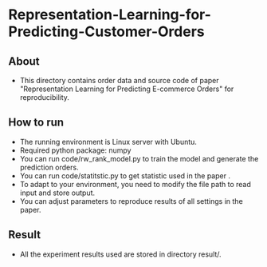 # Representation-Learning-for-Predicting-Customer-Orders

## About
- This directory contains order data and source code of paper "Representation Learning for Predicting E-commerce Orders" for reproducibility.

## How to run
- The running environment is Linux server with Ubuntu. 
- Required python package: numpy
- You can run code/rw_rank_model.py to train the model and generate the prediction orders.
- You can run code/statitstic.py to get statistic used in the paper .
- To adapt to your environment, you need to modify the file path to read input and store output.
- You can adjust parameters to reproduce results of all settings in the paper.

## Result
- All the experiment results used are stored in directory result/.
